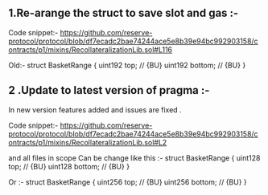 ## 1.Re-arange the struct to save slot and gas :-

Code snippet:-
https://github.com/reserve-protocol/protocol/blob/df7ecadc2bae74244ace5e8b39e94bc992903158/contracts/p1/mixins/RecollateralizationLib.sol#L116

Old:-
  struct BasketRange {
        uint192 top; // {BU}
        uint192 bottom; // {BU}
    }

## 2 .Update to latest version of pragma :-
In new version features added and issues are fixed .

Code snippet:-
https://github.com/reserve-protocol/protocol/blob/df7ecadc2bae74244ace5e8b39e94bc992903158/contracts/p1/mixins/RecollateralizationLib.sol#L2

and all files in scope
Can be change like this :-
  struct BasketRange {
        uint128 top; // {BU}
        uint128 bottom; // {BU}
    }

Or :-
  struct BasketRange {
        uint256 top; // {BU}
        uint256 bottom; // {BU}
    }
